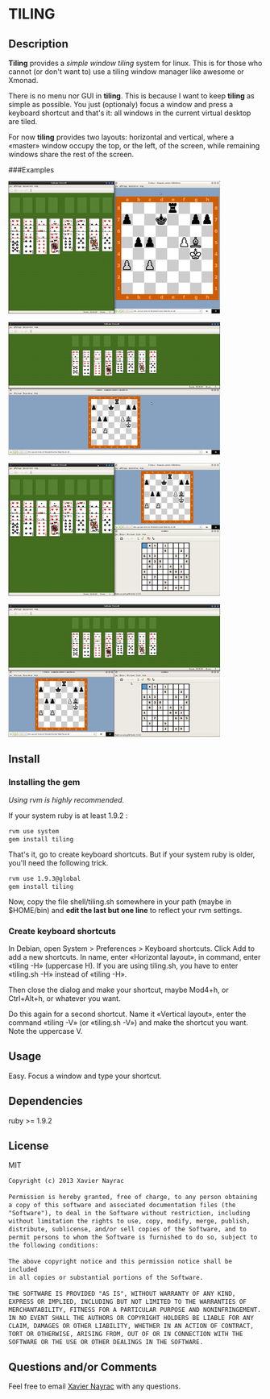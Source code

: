 TILING
================

Description
----------------------
**Tiling** provides a *simple window tiling* system for linux.
This is for those who cannot (or don't want to) use a tiling window manager like
awesome or Xmonad.

There is no menu nor GUI in **tiling**. This is because I want to keep
**tiling** as simple as possible. You just (optionaly) focus a window and
press a keyboard shortcut and that's it: all windows in the current virtual
desktop are tiled.

For now **tiling** provides two layouts: horizontal and vertical, where a
«master» window occupy the top, or the left, of the screen, while remaining
windows share the rest of the screen.

###Examples

![Vertical, 2 windows](screenshots/Capture-3-small.png)

![Horizontal, 2 windows](screenshots/Capture-4-small.png)

![Vertical, 3 windows](screenshots/Capture-5-small.png)

![Horizontal, 3 windows](screenshots/Capture-6-small.png)



Install
-------------------------

### Installing the gem

*Using rvm is highly recommended.*

If your system ruby is at least 1.9.2 :

    rvm use system
    gem install tiling

That's it, go to create keyboard shortcuts. But if your system ruby
is older, you'll need the following trick.

    rvm use 1.9.3@global
    gem install tiling
Now, copy the file shell/tiling.sh somewhere in your path (maybe in
$HOME/bin) and **edit the last but one line** to reflect your rvm settings.

### Create keyboard shortcuts

In Debian, open System > Preferences > Keyboard shortcuts.
Click Add to add a new shortcuts. In name, enter «Horizontal layout»,
in command, enter «tiling -H» (uppercase H). If you are using tiling.sh,
you have to enter «tiling.sh -H» instead of «tiling -H».

Then close the dialog and make your shortcut, maybe Mod4+h, or Ctrl+Alt+h,
or whatever you want.

Do this again for a second shortcut. Name it «Vertical layout», enter the
command «tiling -V» (or «tiling.sh -V») and make the shortcut you want.
Note the uppercase V.

Usage
--------------------------

Easy. Focus a window and type your shortcut.

Dependencies
--------------------------

ruby >= 1.9.2

License
--------------------------

MIT

    Copyright (c) 2013 Xavier Nayrac

    Permission is hereby granted, free of charge, to any person obtaining
    a copy of this software and associated documentation files (the
    "Software"), to deal in the Software without restriction, including
    without limitation the rights to use, copy, modify, merge, publish,
    distribute, sublicense, and/or sell copies of the Software, and to
    permit persons to whom the Software is furnished to do so, subject to
    the following conditions:

    The above copyright notice and this permission notice shall be included
    in all copies or substantial portions of the Software.

    THE SOFTWARE IS PROVIDED "AS IS", WITHOUT WARRANTY OF ANY KIND,
    EXPRESS OR IMPLIED, INCLUDING BUT NOT LIMITED TO THE WARRANTIES OF
    MERCHANTABILITY, FITNESS FOR A PARTICULAR PURPOSE AND NONINFRINGEMENT.
    IN NO EVENT SHALL THE AUTHORS OR COPYRIGHT HOLDERS BE LIABLE FOR ANY
    CLAIM, DAMAGES OR OTHER LIABILITY, WHETHER IN AN ACTION OF CONTRACT,
    TORT OR OTHERWISE, ARISING FROM, OUT OF OR IN CONNECTION WITH THE
    SOFTWARE OR THE USE OR OTHER DEALINGS IN THE SOFTWARE.

Questions and/or Comments
--------------------------

Feel free to email [Xavier Nayrac](mailto:xavier.nayrac@gmail.com)
with any questions.

